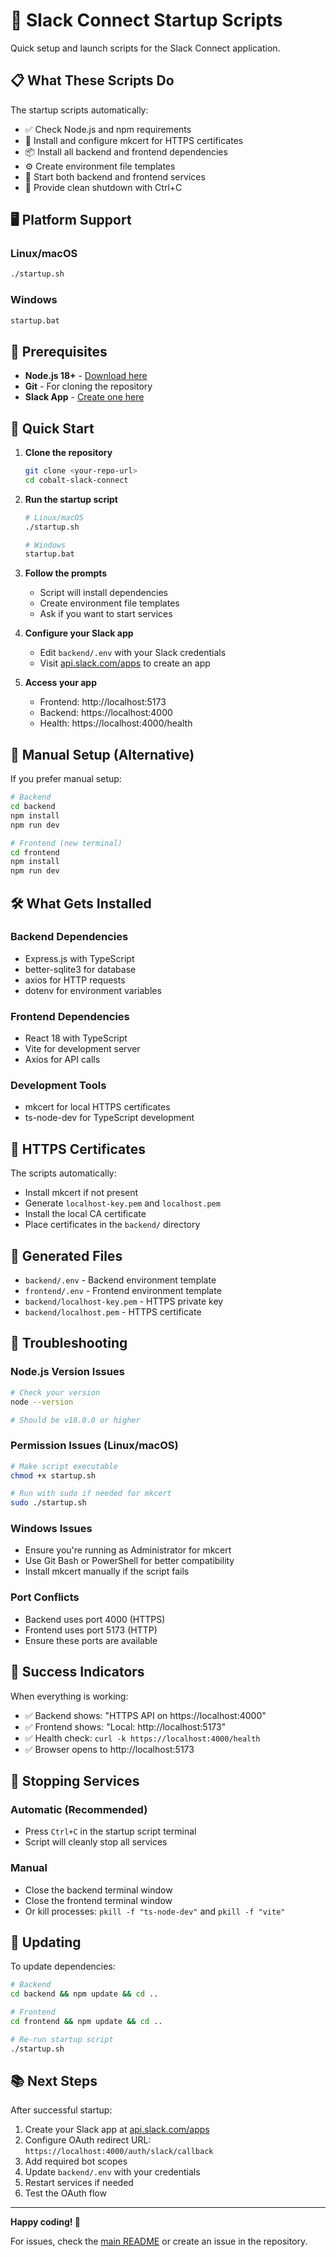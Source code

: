 # 🚀 Slack Connect Startup Scripts

Quick setup and launch scripts for the Slack Connect application.

## 📋 What These Scripts Do

The startup scripts automatically:
- ✅ Check Node.js and npm requirements
- 🔐 Install and configure mkcert for HTTPS certificates
- 📦 Install all backend and frontend dependencies
- ⚙️ Create environment file templates
- 🚀 Start both backend and frontend services
- 🛑 Provide clean shutdown with Ctrl+C

## 🖥️ Platform Support

### Linux/macOS
```bash
./startup.sh
```

### Windows
```cmd
startup.bat
```

## 🎯 Prerequisites

- **Node.js 18+** - [Download here](https://nodejs.org/)
- **Git** - For cloning the repository
- **Slack App** - [Create one here](https://api.slack.com/apps)

## 🚀 Quick Start

1. **Clone the repository**
   ```bash
   git clone <your-repo-url>
   cd cobalt-slack-connect
   ```

2. **Run the startup script**
   ```bash
   # Linux/macOS
   ./startup.sh
   
   # Windows
   startup.bat
   ```

3. **Follow the prompts**
   - Script will install dependencies
   - Create environment file templates
   - Ask if you want to start services

4. **Configure your Slack app**
   - Edit `backend/.env` with your Slack credentials
   - Visit [api.slack.com/apps](https://api.slack.com/apps) to create an app

5. **Access your app**
   - Frontend: http://localhost:5173
   - Backend: https://localhost:4000
   - Health: https://localhost:4000/health

## 🔧 Manual Setup (Alternative)

If you prefer manual setup:

```bash
# Backend
cd backend
npm install
npm run dev

# Frontend (new terminal)
cd frontend
npm install
npm run dev
```

## 🛠️ What Gets Installed

### Backend Dependencies
- Express.js with TypeScript
- better-sqlite3 for database
- axios for HTTP requests
- dotenv for environment variables

### Frontend Dependencies
- React 18 with TypeScript
- Vite for development server
- Axios for API calls

### Development Tools
- mkcert for local HTTPS certificates
- ts-node-dev for TypeScript development

## 🔐 HTTPS Certificates

The scripts automatically:
- Install mkcert if not present
- Generate `localhost-key.pem` and `localhost.pem`
- Install the local CA certificate
- Place certificates in the `backend/` directory

## 📁 Generated Files

- `backend/.env` - Backend environment template
- `frontend/.env` - Frontend environment template
- `backend/localhost-key.pem` - HTTPS private key
- `backend/localhost.pem` - HTTPS certificate

## 🚨 Troubleshooting

### Node.js Version Issues
```bash
# Check your version
node --version

# Should be v18.0.0 or higher
```

### Permission Issues (Linux/macOS)
```bash
# Make script executable
chmod +x startup.sh

# Run with sudo if needed for mkcert
sudo ./startup.sh
```

### Windows Issues
- Ensure you're running as Administrator for mkcert
- Use Git Bash or PowerShell for better compatibility
- Install mkcert manually if the script fails

### Port Conflicts
- Backend uses port 4000 (HTTPS)
- Frontend uses port 5173 (HTTP)
- Ensure these ports are available

## 🎉 Success Indicators

When everything is working:
- ✅ Backend shows: "HTTPS API on https://localhost:4000"
- ✅ Frontend shows: "Local: http://localhost:5173"
- ✅ Health check: `curl -k https://localhost:4000/health`
- ✅ Browser opens to http://localhost:5173

## 🛑 Stopping Services

### Automatic (Recommended)
- Press `Ctrl+C` in the startup script terminal
- Script will cleanly stop all services

### Manual
- Close the backend terminal window
- Close the frontend terminal window
- Or kill processes: `pkill -f "ts-node-dev"` and `pkill -f "vite"`

## 🔄 Updating

To update dependencies:
```bash
# Backend
cd backend && npm update && cd ..

# Frontend  
cd frontend && npm update && cd ..

# Re-run startup script
./startup.sh
```

## 📚 Next Steps

After successful startup:
1. Create your Slack app at [api.slack.com/apps](https://api.slack.com/apps)
2. Configure OAuth redirect URL: `https://localhost:4000/auth/slack/callback`
3. Add required bot scopes
4. Update `backend/.env` with your credentials
5. Restart services if needed
6. Test the OAuth flow

---

**Happy coding! 🚀**

For issues, check the [main README](slack_connect_beginner_friendly_readme.md) or create an issue in the repository. 